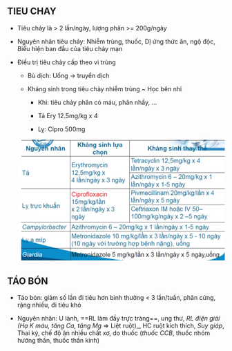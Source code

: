 ## TIEU CHAY
  
- Tiêu chảy là > 2 lần/ngày, lượng phân >= 200g/ngày
  
- Nguyên nhân tiêu chảy: Nhiễm trùng, thuốc, DỊ ứng thức ăn, ngộ độc, Biểu hiện ban đầu của tiêu chảy mạn
  
- Điều trị tiêu chảy cấp theo vi trùng
  
	- Bù dịch: Uống -> truyền dịch
  
	- Kháng sinh trong tiêu chảy nhiễm trùng ~ Học bên nhi
  
		- Khi: tiêu chảy phân có máu, phân nhầy, …
  
		- Tả Ery 12.5mg/kg x 4
  
		- Lỵ: Cipro 500mg
  
	![444](../../../../200%20Files/image/image/Bu%E1%BB%95i%209%20-%20H%E1%BB%87%20ti%C3%AAu%20h%C3%B3a%20(N%E1%BB%99i-nhi)-1687419299016.jpeg)
  
## TÁO BÓN
  
- Táo bón: giảm số lần đi tiêu hơn bình thường < 3 lần/tuần, phân cứng, rặng nhiều, đi tiêu khó
  
- Nguyên nhân: U lành, ==RL làm đầy trực tràng==, ung thư, _RL điện giải (Hạ K máu, tăng Ca, tăng Mg_ => Liệt ruột),_ HC ruột kích thích, _Suy giáp_, Thai kỳ, chế độ ăn nhiều chất xơ, do thuốc (_thuốc CCB_, thuốc nhóm hướng thần, thuốc thần kinh)